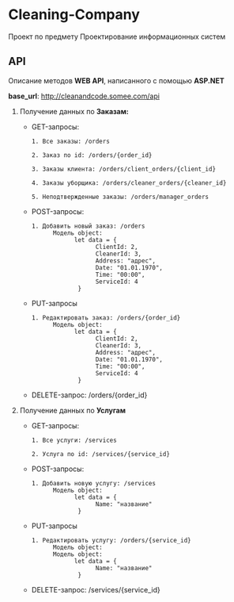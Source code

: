# Cleaning-Company
Проект по предмету Проектирование информационных систем


## API
Описание методов **WEB API**, написанного с помощью **ASP.NET**

**base_url**: http://cleanandcode.somee.com/api
1. Получение данных по **Заказам:**

      + GET-запросы: 
      
            1. Все заказы: /orders
            
            2. Заказ по id: /orders/{order_id}
            
            3. Заказы клиента: /orders/client_orders/{client_id}
            
            4. Заказы уборщика: /orders/cleaner_orders/{cleaner_id}
            
            5. Неподтвержденные заказы: /orders/manager_orders
      
      + POST-запросы: 
      
            1. Добавить новый заказ: /orders         
                  Модель object: 
                        let data = {
                              ClientId: 2,
                              CleanerId: 3,
                              Address: "адрес",
                              Date: "01.01.1970",
                              Time: "00:00",
                              ServiceId: 4
                         }

      + PUT-запросы
      
            1. Редактировать заказ: /orders/{order_id}
                  Модель object: 
                        let data = {
                              ClientId: 2,
                              CleanerId: 3,
                              Address: "адрес",
                              Date: "01.01.1970",
                              Time: "00:00",
                              ServiceId: 4
                         }
                         
      + DELETE-запрос: /orders/{order_id}

2. Получение данных по **Услугам**

      + GET-запросы: 
      
            1. Все услуги: /services
            
            2. Услуга по id: /services/{service_id}
            
      + POST-запросы: 
      
            1. Добавить новую услугу: /services       
                  Модель object: 
                        let data = {
                              Name: "название"
                         }

      + PUT-запросы
      
            1. Редактировать услугу: /orders/{service_id}
                  Модель object: 
                  Модель object: 
                        let data = {
                              Name: "название"
                         }
                         
      + DELETE-запрос: /services/{service_id}
      
